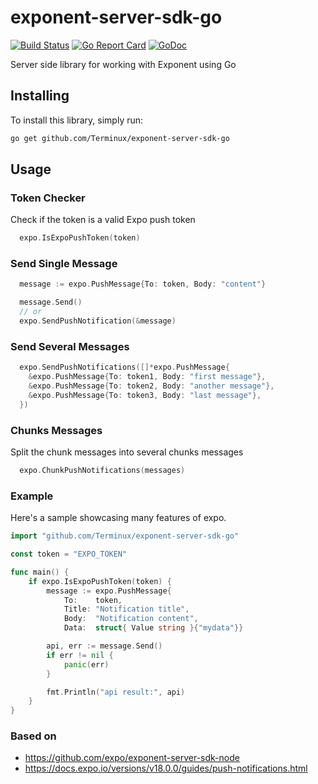 # exponent-server-sdk-go
[![Build Status](https://travis-ci.org/Terminux/exponent-server-sdk-go.svg?branch=master)](https://travis-ci.org/Terminux/exponent-server-sdk-go)
[![Go Report Card](https://goreportcard.com/badge/github.com/Terminux/exponent-server-sdk-go)](https://goreportcard.com/report/github.com/Terminux/exponent-server-sdk-go)
[![GoDoc](https://godoc.org/github.com/Terminux/exponent-server-sdk-go?status.svg)](https://godoc.org/github.com/Terminux/exponent-server-sdk-go)

Server side library for working with Exponent using Go

## Installing
To install this library, simply run:
```bash
go get github.com/Terminux/exponent-server-sdk-go
```
## Usage
### Token Checker
Check if the token is a valid Expo push token
```go
  expo.IsExpoPushToken(token)
```

### Send Single Message
```go
  message := expo.PushMessage{To: token, Body: "content"}

  message.Send()
  // or
  expo.SendPushNotification(&message)
```

### Send Several Messages
```go
  expo.SendPushNotifications([]*expo.PushMessage{
    &expo.PushMessage{To: token1, Body: "first message"},
    &expo.PushMessage{To: token2, Body: "another message"},
    &expo.PushMessage{To: token3, Body: "last message"},
  })
```

### Chunks Messages
Split the chunk messages into several chunks messages
```go
  expo.ChunkPushNotifications(messages)
```

### Example
Here's a sample showcasing many features of expo.
```go
import "github.com/Terminux/exponent-server-sdk-go"

const token = "EXPO_TOKEN"

func main() {
	if expo.IsExpoPushToken(token) {
		message := expo.PushMessage{
			To:    token,
			Title: "Notification title",
			Body:  "Notification content",
			Data:  struct{ Value string }{"mydata"}}

		api, err := message.Send()
		if err != nil {
			panic(err)
		}

		fmt.Println("api result:", api)
	}
}
```

### Based on

  * https://github.com/expo/exponent-server-sdk-node
  * https://docs.expo.io/versions/v18.0.0/guides/push-notifications.html
